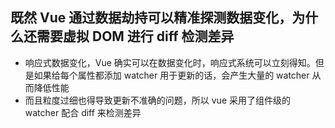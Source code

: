## 既然 Vue 通过数据劫持可以精准探测数据变化，为什么还需要虚拟 DOM 进行 diff 检测差异

- 响应式数据变化，Vue 确实可以在数据变化时，响应式系统可以立刻得知。但是如果给每个属性都添加 watcher 用于更新的话，会产生大量的 watcher 从而降低性能
- 而且粒度过细也得导致更新不准确的问题，所以 vue 采用了组件级的 watcher 配合 diff 来检测差异
